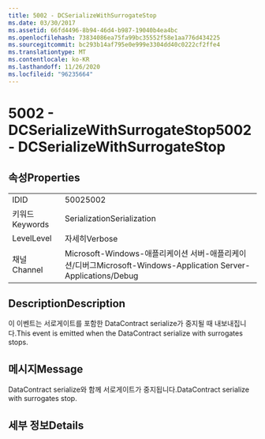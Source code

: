 ```yaml
---
title: 5002 - DCSerializeWithSurrogateStop
ms.date: 03/30/2017
ms.assetid: 66fd4496-8b94-46d4-b987-19040b4ea4bc
ms.openlocfilehash: 73834086ea75fa99bc35552f58e1aa776d434225
ms.sourcegitcommit: bc293b14af795e0e999e3304dd40c0222cf2ffe4
ms.translationtype: MT
ms.contentlocale: ko-KR
ms.lasthandoff: 11/26/2020
ms.locfileid: "96235664"
---
```

# <a name="5002---dcserializewithsurrogatestop"></a><span data-ttu-id="86a61-102">5002 - DCSerializeWithSurrogateStop</span><span class="sxs-lookup"><span data-stu-id="86a61-102">5002 - DCSerializeWithSurrogateStop</span></span>

## <a name="properties"></a><span data-ttu-id="86a61-103">속성</span><span class="sxs-lookup"><span data-stu-id="86a61-103">Properties</span></span>  
  
|||  
|-|-|  
|<span data-ttu-id="86a61-104">ID</span><span class="sxs-lookup"><span data-stu-id="86a61-104">ID</span></span>|<span data-ttu-id="86a61-105">5002</span><span class="sxs-lookup"><span data-stu-id="86a61-105">5002</span></span>|  
|<span data-ttu-id="86a61-106">키워드</span><span class="sxs-lookup"><span data-stu-id="86a61-106">Keywords</span></span>|<span data-ttu-id="86a61-107">Serialization</span><span class="sxs-lookup"><span data-stu-id="86a61-107">Serialization</span></span>|  
|<span data-ttu-id="86a61-108">Level</span><span class="sxs-lookup"><span data-stu-id="86a61-108">Level</span></span>|<span data-ttu-id="86a61-109">자세히</span><span class="sxs-lookup"><span data-stu-id="86a61-109">Verbose</span></span>|  
|<span data-ttu-id="86a61-110">채널</span><span class="sxs-lookup"><span data-stu-id="86a61-110">Channel</span></span>|<span data-ttu-id="86a61-111">Microsoft-Windows-애플리케이션 서버-애플리케이션/디버그</span><span class="sxs-lookup"><span data-stu-id="86a61-111">Microsoft-Windows-Application Server-Applications/Debug</span></span>|  
  
## <a name="description"></a><span data-ttu-id="86a61-112">Description</span><span class="sxs-lookup"><span data-stu-id="86a61-112">Description</span></span>  

 <span data-ttu-id="86a61-113">이 이벤트는 서로게이트를 포함한 DataContract serialize가 중지될 때 내보내집니다.</span><span class="sxs-lookup"><span data-stu-id="86a61-113">This event is emitted when the DataContract serialize with surrogates stops.</span></span>  
  
## <a name="message"></a><span data-ttu-id="86a61-114">메시지</span><span class="sxs-lookup"><span data-stu-id="86a61-114">Message</span></span>  

 <span data-ttu-id="86a61-115">DataContract serialize와 함께 서로게이트가 중지됩니다.</span><span class="sxs-lookup"><span data-stu-id="86a61-115">DataContract serialize with surrogates stop.</span></span>  
  
## <a name="details"></a><span data-ttu-id="86a61-116">세부 정보</span><span class="sxs-lookup"><span data-stu-id="86a61-116">Details</span></span>
